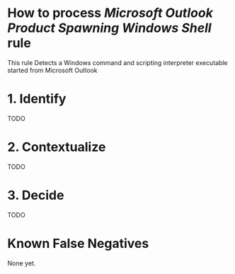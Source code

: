 # How to process *Microsoft Outlook Product Spawning Windows Shell* rule
This rule Detects a Windows command and scripting interpreter executable started from Microsoft Outlook

# 1. Identify
TODO

# 2. Contextualize
TODO

# 3. Decide
TODO

# Known False Negatives
None yet.
